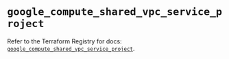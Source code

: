 # `google_compute_shared_vpc_service_project`

Refer to the Terraform Registry for docs: [`google_compute_shared_vpc_service_project`](https://registry.terraform.io/providers/hashicorp/google/6.13.0/docs/resources/compute_shared_vpc_service_project).
